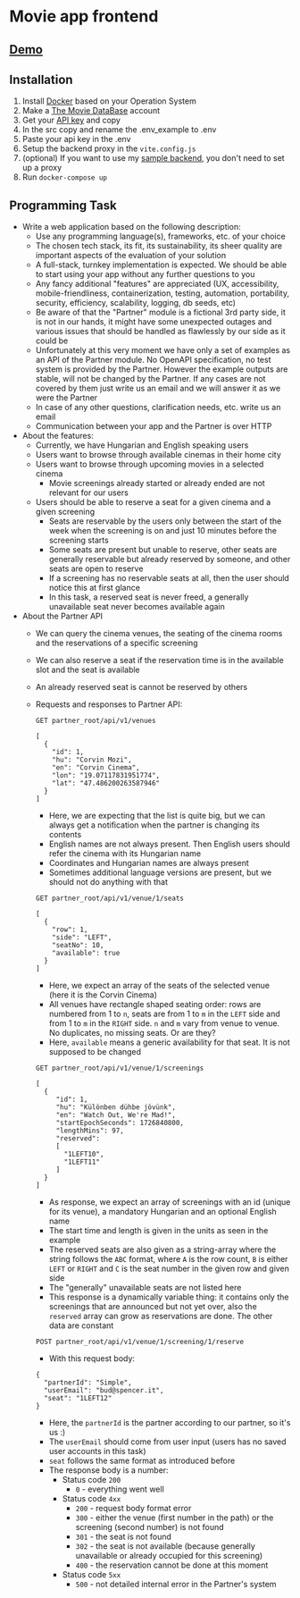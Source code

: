# Movie app frontend
## [Demo](https://demo.sunyiuborka.xyz/)
## Installation
1. Install [Docker](https://docs.docker.com/engine/install/) based on your Operation System
2. Make a [The Movie DataBase](https://www.themoviedb.org/signup) account
3. Get your [API key](https://www.themoviedb.org/settings/api) and copy
4. In the src copy and rename the .env_example to .env
5. Paste your api key in the .env
6. Setup the backend proxy in the ```vite.config.js```
7. (optional) If you want to use my [sample backend](https://github.com/SunyiUborka/Movie-backend), you don't need to set up a proxy
8. Run ```docker-compose up```

## Programming Task

* Write a web application based on the following description:
  * Use any programming language(s), frameworks, etc. of your choice
  * The chosen tech stack, its fit, its sustainability, its sheer quality are important aspects of the evaluation of your solution
  * A full-stack, turnkey implementation is expected. We should be able to start using your app without any further questions to you
  * Any fancy additional "features" are appreciated (UX, accessibility, mobile-friendliness, containerization, testing, automation, portability, security, efficiency, scalability, logging, db seeds, etc)
  * Be aware of that the "Partner" module is a fictional 3rd party side, it is not in our hands, it might have some unexpected outages and various issues that should be handled as flawlessly by our side as it could be
  * Unfortunately at this very moment we have only a set of examples as an API of the Partner module. No OpenAPI specification, no test system is provided by the Partner. However the example outputs are stable, will not be changed by the Partner. If any cases are not covered by them just write us an email and we will answer it as we were the Partner
  * In case of any other questions, clarification needs, etc. write us an email
  * Communication between your app and the Partner is over HTTP
* About the features:
  * Currently, we have Hungarian and English speaking users
  * Users want to browse through available cinemas in their home city
  * Users want to browse through upcoming movies in a selected cinema
    * Movie screenings already started or already ended are not relevant for our users
  * Users should be able to reserve a seat for a given cinema and a given screening
    * Seats are reservable by the users only between the start of the week when the screening is on and just 10 minutes before the screening starts
    * Some seats are present but unable to reserve, other seats are generally reservable but already reserved by someone, and other seats are open to reserve
    * If a screening has no reservable seats at all, then the user should notice this at first glance
    * In this task, a reserved seat is never freed, a generally unavailable seat never becomes available again
* About the Partner API
  * We can query the cinema venues, the seating of the cinema rooms and the reservations of a specific screening
  * We can also reserve a seat if the reservation time is in the available slot and the seat is available
  * An already reserved seat is cannot be reserved by others 
  * Requests and responses to Partner API:
		
    `GET partner_root/api/v1/venues`
    ```
    [
      {
        "id": 1,
        "hu": "Corvin Mozi",
        "en": "Corvin Cinema",
        "lon": "19.07117831951774",
        "lat": "47.486200263587946"
      }
    ]
    ```
    * Here, we are expecting that the list is quite big, but we can always get a notification when the partner is changing its contents
    * English names are not always present. Then English users should refer the cinema with its Hungarian name
    * Coordinates and Hungarian names are always present
    * Sometimes additional language versions are present, but we should not do anything with that 
            
    `GET partner_root/api/v1/venue/1/seats`
    ```
    [
      {
        "row": 1,
        "side": "LEFT",
        "seatNo": 10,
        "available": true
      }
    ]
    ```
    * Here, we expect an array of the seats of the selected venue (here it is the Corvin Cinema)
    * All venues have rectangle shaped seating order: rows are numbered from 1 to `n`, seats are from 1 to `m` in the `LEFT` side and from 1 to `m` in the `RIGHT` side. `n` and `m` vary from venue to venue. No duplicates, no missing seats. Or are they?
    * Here, `available` means a generic availability for that seat. It is not supposed to be changed 
             
    `GET partner_root/api/v1/venue/1/screenings`
    ```
    [
      {
         "id": 1,
         "hu": "Különben dühbe jövünk",
         "en": "Watch Out, We're Mad!",
         "startEpochSeconds": 1726840800,
         "lengthMins": 97,
         "reserved":
         [
           "1LEFT10",
           "1LEFT11"
         ]
      }
    ]
    ```
    * As response, we expect an array of screenings with an id (unique for its venue), a mandatory Hungarian and an optional English name
    * The start time and length is given in the units as seen in the example
    * The reserved seats are also given as a string-array where the string follows the `ABC` format, where `A` is the row count, `B` is either `LEFT` or `RIGHT` and `C` is the seat number in the given row and given side
    * The "generally" unavailable seats are not listed here
    * This response is a dynamically variable thing: it contains only the screenings that are announced but not yet over, also the `reserved` array can grow as reservations are done. The other data are constant
            
    `POST partner_root/api/v1/venue/1/screening/1/reserve`
    * With this request body:

    ```
    {
      "partnerId": "Simple",
      "userEmail": "bud@spencer.it",
      "seat": "1LEFT12"
    }
    ```
    * Here, the `partnerId` is the partner according to our partner, so it's us :)
    * The `userEmail` should come from user input (users has no saved user accounts in this task)
    * `seat` follows the same format as introduced before
    * The response body is a number:
      * Status code `200`
        * `0` - everything went well
      * Status code `4xx`
        * `200` - request body format error
        * `300` - either the venue (first number in the path) or the screening (second number) is not found
        * `301` - the seat is not found
        * `302` - the seat is not available (because generally unavailable or already occupied for this screening)
        * `400` - the reservation cannot be done at this moment
      * Status code `5xx`
        * `500` - not detailed internal error in the Partner's system

